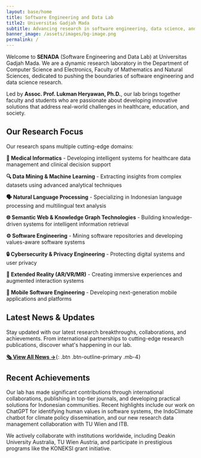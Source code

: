```yaml
---
layout: base/home
title: Software Engineering and Data Lab
title2: Universitas Gadjah Mada
subtitle: Advancing research in software engineering, data science, and emerging technologies
banner_image: /assets/images/bg-image.png
permalink: /
---
```


Welcome to **SENADA** (Software Engineering and Data Lab) at Universitas Gadjah Mada. We are a dynamic research laboratory in the Department of Computer Science and Electronics, Faculty of Mathematics and Natural Sciences, dedicated to pushing the boundaries of software engineering and data science research.

Led by **Assoc. Prof. Lukman Heryawan, Ph.D.**, our lab brings together faculty and students who are passionate about developing innovative solutions that address real-world challenges in healthcare, education, and society.

## Our Research Focus

Our research spans multiple cutting-edge domains:

**🏥 Medical Informatics** - Developing intelligent systems for healthcare data management and clinical decision support

**🔍 Data Mining & Machine Learning** - Extracting insights from complex datasets using advanced analytical techniques

**🗣️ Natural Language Processing** - Specializing in Indonesian language processing and multilingual text analysis

**🌐 Semantic Web & Knowledge Graph Technologies** - Building knowledge-driven systems for intelligent information retrieval

**⚙️ Software Engineering** - Mining software repositories and developing values-aware software systems

**🔒 Cybersecurity & Privacy Engineering** - Protecting digital systems and user privacy

**🥽 Extended Reality (AR/VR/MR)** - Creating immersive experiences and augmented interaction systems

**📱 Mobile Software Engineering** - Developing next-generation mobile applications and platforms

## Latest News & Updates

Stay updated with our latest research breakthroughs, collaborations, and achievements. From international partnerships to cutting-edge research publications, discover what's happening in our lab.

[**🗞️ View All News →**](/newsfeed/){: .btn .btn-outline-primary .mb-4}

## Recent Achievements

Our lab has made significant contributions through international collaborations, publishing in top-tier journals, and developing practical solutions for Indonesian communities. Recent highlights include our work on ChatGPT for identifying human values in software systems, the IndoClimate chatbot for climate policy dissemination, and our new research data management collaboration with TU Wien and ITB.

We actively collaborate with institutions worldwide, including Deakin University Australia, TU Wien Austria, and participate in prestigious programs like the KONEKSI grant initiative.
